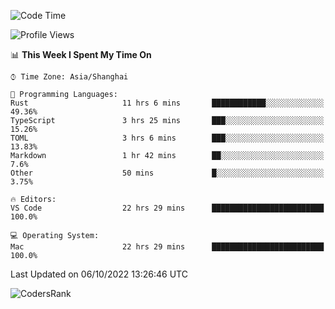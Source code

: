 <!--START_SECTION:waka-->
![Code Time](http://img.shields.io/badge/Code%20Time-1%2C707%20hrs%2039%20mins-blue)

![Profile Views](http://img.shields.io/badge/Profile%20Views-6-blue)

📊 **This Week I Spent My Time On** 

```text
⌚︎ Time Zone: Asia/Shanghai

💬 Programming Languages: 
Rust                     11 hrs 6 mins       ████████████░░░░░░░░░░░░░   49.36% 
TypeScript               3 hrs 25 mins       ███░░░░░░░░░░░░░░░░░░░░░░   15.26% 
TOML                     3 hrs 6 mins        ███░░░░░░░░░░░░░░░░░░░░░░   13.83% 
Markdown                 1 hr 42 mins        ██░░░░░░░░░░░░░░░░░░░░░░░   7.6% 
Other                    50 mins             █░░░░░░░░░░░░░░░░░░░░░░░░   3.75%

🔥 Editors: 
VS Code                  22 hrs 29 mins      █████████████████████████   100.0%

💻 Operating System: 
Mac                      22 hrs 29 mins      █████████████████████████   100.0%

```


 Last Updated on 06/10/2022 13:26:46 UTC
<!--END_SECTION:waka-->

![CodersRank](https://cr-skills-chart-widget.azurewebsites.net/api/api?username=BugenZhao&padding=16&tooltip=true&branding=false&sort-by-score=true&skills=Rust%2C%20Swift%2C%20C%2C%20TypeScript%2C%20Java%2C%20Go%2C%20Dart%2C%20C%2B%2B%2C%20Python%2C%20Assembly%2C%20Shell%2C%20Kotlin)
